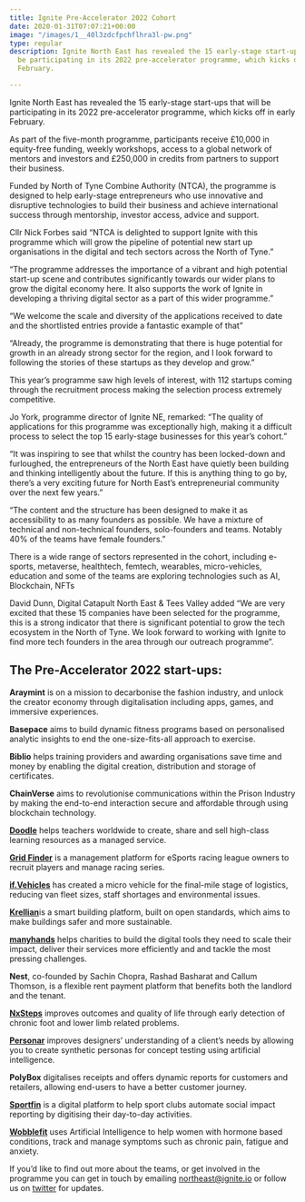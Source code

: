 ```yaml
---
title: Ignite Pre-Accelerator 2022 Cohort
date: 2020-01-31T07:07:21+00:00
image: "/images/1__40l3zdcfpchflhra3l-pw.png"
type: regular
description: Ignite North East has revealed the 15 early-stage start-ups that will
  be participating in its 2022 pre-accelerator programme, which kicks off in early
  February.

---
```

Ignite North East has revealed the 15 early-stage start-ups that will be participating in its 2022 pre-accelerator programme, which kicks off in early February.

As part of the five-month programme, participants receive £10,000 in equity-free funding, weekly workshops, access to a global network of mentors and investors and £250,000 in credits from partners to support their business.

Funded by North of Tyne Combine Authority (NTCA), the programme is designed to help early-stage entrepreneurs who use innovative and disruptive technologies to build their business and achieve international success through mentorship, investor access, advice and support.

Cllr Nick Forbes said “NTCA is delighted to support Ignite with this programme which will grow the pipeline of potential new start up organisations in the digital and tech sectors across the North of Tyne.”

“The programme addresses the importance of a vibrant and high potential start-up scene and contributes significantly towards our wider plans to grow the digital economy here. It also supports the work of Ignite in developing a thriving digital sector as a part of this wider programme.”

“We welcome the scale and diversity of the applications received to date and the shortlisted entries provide a fantastic example of that”

“Already, the programme is demonstrating that there is huge potential for growth in an already strong sector for the region, and I look forward to following the stories of these startups as they develop and grow.”

This year’s programme saw high levels of interest, with 112 startups coming through the recruitment process making the selection process extremely competitive.

Jo York, programme director of Ignite NE, remarked: “The quality of applications for this programme was exceptionally high, making it a difficult process to select the top 15 early-stage businesses for this year’s cohort.”

“It was inspiring to see that whilst the country has been locked-down and furloughed, the entrepreneurs of the North East have quietly been building and thinking intelligently about the future. If this is anything thing to go by, there’s a very exciting future for North East’s entrepreneurial community over the next few years.”

“The content and the structure has been designed to make it as accessibility to as many founders as possible. We have a mixture of technical and non-technical founders, solo-founders and teams. Notably 40% of the teams have female founders.”

There is a wide range of sectors represented in the cohort, including e-sports, metaverse, healthtech, femtech, wearables, micro-vehicles, education and some of the teams are exploring technologies such as AI, Blockchain, NFTs

David Dunn, Digital Catapult North East & Tees Valley added “We are very excited that these 15 companies have been selected for the programme, this is a strong indicator that there is significant potential to grow the tech ecosystem in the North of Tyne. We look forward to working with Ignite to find more tech founders in the area through our outreach programme”.

## **The Pre-Accelerator 2022 start-ups:**

**Araymint** is on a mission to decarbonise the fashion industry, and unlock the creator economy through digitalisation including apps, games, and immersive experiences.

**Basepace** aims to build dynamic fitness programs based on personalised analytic insights to end the one-size-fits-all approach to exercise.

**Biblio** helps training providers and awarding organisations save time and money by enabling the digital creation, distribution and storage of certificates.

**ChainVerse** aims to revolutionise communications within the Prison Industry by making the end-to-end interaction secure and affordable through using blockchain technology.

[**Doodle**](http://doodle.ac/) helps teachers worldwide to create, share and sell high-class learning resources as a managed service.

[**Grid Finder**](https://www.grid-finder.com/) is a management platform for eSports racing league owners to recruit players and manage racing series.

[**if.Vehicles**](http://www.ifvehicles.com/) has created a micro vehicle for the final-mile stage of logistics, reducing van fleet sizes, staff shortages and environmental issues.

[**Krellian**](https://krellian.com/)is a smart building platform, built on open standards, which aims to make buildings safer and more sustainable.

[**manyhands**](http://manyhandsapp.carrd.co/) helps charities to build the digital tools they need to scale their impact, deliver their services more efficiently and and tackle the most pressing challenges.

**Nest**, co-founded by Sachin Chopra, Rashad Basharat and Callum Thomson, is a flexible rent payment platform that benefits both the landlord and the tenant.

[**NxSteps**](http://www.nxsteps.co.uk/) improves outcomes and quality of life through early detection of chronic foot and lower limb related problems.

[**Personar**](https://personar.co/) improves designers’ understanding of a client’s needs by allowing you to create synthetic personas for concept testing using artificial intelligence.

**PolyBox** digitalises receipts and offers dynamic reports for customers and retailers, allowing end-users to have a better customer journey.

[**Sportfin**](http://www.sportfin.io/) is a digital platform to help sport clubs automate social impact reporting by digitising their day-to-day activities.

[**Wobblefit**](https://wobble.fit/) uses Artificial Intelligence to help women with hormone based conditions, track and manage symptoms such as chronic pain, fatigue and anxiety.

If you’d like to find out more about the teams, or get involved in the programme you can get in touch by emailing [northeast@ignite.io](mailto:northeast@ignite.io) or follow us on [twitter](https://twitter.com/igniteaccel) for updates.  
  